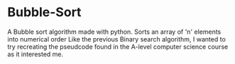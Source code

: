 # Bubble-Sort
A Bubble sort algorithm made with python. 
Sorts an array of 'n' elements into numerical order
Like the previous Binary search algorithm, I wanted to try recreating the pseudcode found in the A-level computer science course as it interested me. 
